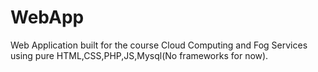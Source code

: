 # WebApp
Web Application built for the course Cloud Computing and Fog Services using pure HTML,CSS,PHP,JS,Mysql(No frameworks for now).
